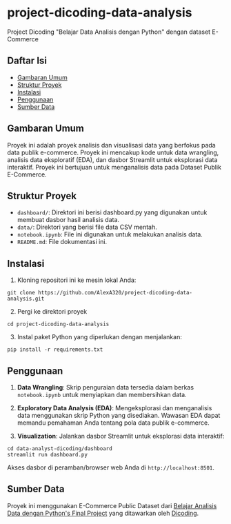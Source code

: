# project-dicoding-data-analysis
Project Dicoding "Belajar Data Analisis dengan Python"  dengan dataset E-Commerce

## Daftar Isi
- [Gambaran Umum](#Gambaran-Umum)
- [Struktur Proyek](#Struktur-Proyek)
- [Instalasi](#Instalasi)
- [Penggunaan](#Penggunaan)
- [Sumber Data](#Sumber-Data)

##  Gambaran Umum
Proyek ini adalah proyek analisis dan visualisasi data yang berfokus pada data publik e-commerce. Proyek ini mencakup kode untuk data wrangling, analisis data eksploratif (EDA), dan dasbor Streamlit untuk eksplorasi data interaktif. Proyek ini bertujuan untuk menganalisis data pada Dataset Publik E-Commerce.

## Struktur Proyek
- `dashboard/`:  Direktori ini berisi dashboard.py yang digunakan untuk membuat dasbor hasil analisis data.
- `data/`: Direktori yang berisi file data CSV mentah.
- `notebook.ipynb`:  File ini digunakan untuk melakukan analisis data.
- `README.md`:  File dokumentasi ini.

## Instalasi
1.  Kloning repositori ini ke mesin lokal Anda:
```
git clone https://github.com/AlexA320/project-dicoding-data-analysis.git
```
2. Pergi ke direktori proyek
```
cd project-dicoding-data-analysis
```
3. Instal paket Python yang diperlukan dengan menjalankan:
```
pip install -r requirements.txt
```

## Penggunaan
1. **Data Wrangling**:  Skrip penguraian data tersedia dalam berkas `notebook.ipynb` untuk menyiapkan dan membersihkan data.

2. **Exploratory Data Analysis (EDA)**: Mengeksplorasi dan menganalisis data menggunakan skrip Python yang disediakan. Wawasan EDA dapat memandu pemahaman Anda tentang pola data publik e-commerce.

3. **Visualization**: Jalankan dasbor Streamlit untuk eksplorasi data interaktif:

```
cd data-analyst-dicoding/dashboard
streamlit run dashboard.py
```
Akses dasbor di peramban/browser web Anda di `http://localhost:8501`.

## Sumber Data
Proyek ini menggunakan E-Commerce Public Dataset dari [Belajar Analisis Data dengan Python's Final Project](https://drive.google.com/file/d/1MsAjPM7oKtVfJL_wRp1qmCajtSG1mdcK/view) yang ditawarkan oleh [Dicoding](https://www.dicoding.com/).
